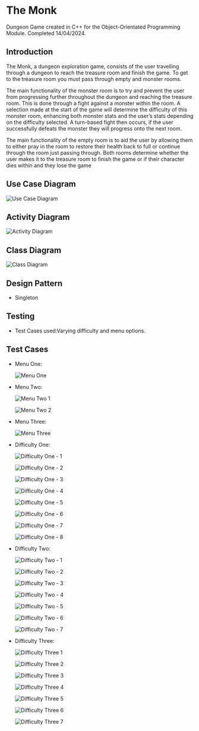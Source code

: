 # The Monk
Dungeon Game created in C++ for the Object-Orientated Programming Module. Completed 14/04/2024.

## Introduction

The Monk, a dungeon exploration game, consists of the user travelling through a dungeon to reach 
the treasure room and finish the game. To get to the treasure room you must pass through empty 
and monster rooms.

The main functionality of the monster room is to try and prevent the user from progressing further 
throughout the dungeon and reaching the treasure room. This is done through a fight against a 
monster within the room. A selection made at the start of the game will determine the difficulty of 
this monster room, enhancing both monster stats and the user’s stats depending on the difficulty 
selected. A turn-based fight then occurs, if the user successfully defeats the monster they will 
progress onto the next room.

The main functionality of the empty room is to aid the user by allowing them to either pray in the 
room to restore their health back to full or continue through the room just passing through. 
Both rooms determine whether the user makes it to the treasure room to finish the game or if their 
character dies within and they lose the game

## Use Case Diagram

![Use Case Diagram](Use-Case-Diagram.png)

## Activity Diagram

![Activity Diagram](Activity-Diagram.png)

## Class Diagram

![Class Diagram](Class-Diagram.png)

## Design Pattern
- Singleton

## Testing
- Test Cases used:Varying difficulty and menu options.

## Test Cases
- Menu One:

  ![Menu One](Menu-One.png)

- Menu Two:

  ![Menu Two 1](Menu-Two-1.png)

  ![Menu Two 2](Menu-Two-2.png)

- Menu Three:

  ![Menu Three](Menu-Three.png)

- Difficulty One:

  ![Difficulty One - 1](Difficulty-One-1.png)

  ![Difficulty One - 2](Difficulty-One-2.png)

  ![Difficulty One - 3](Difficulty-One-3.png)

  ![Difficulty One - 4](Difficulty-One-4.png)

  ![Difficulty One - 5](Difficulty-One-5.png)

  ![Difficulty One - 6](Difficulty-One-6.png)

  ![Difficulty One - 7](Difficulty-One-7.png)

  ![Difficulty One - 8](Difficulty-One-8.png)

- Difficulty Two:
  
  ![Difficulty Two - 1](Difficulty-Two-1.png)

  ![Difficulty Two - 2](Difficulty-Two-2.png)

  ![Difficulty Two - 3](Difficulty-Two-3.png)

  ![Difficulty Two - 4](Difficulty-Two-4.png)

  ![Difficulty Two - 5](Difficulty-Two-5.png)

  ![Difficulty Two - 6](Difficulty-Two-6.png)

  ![Difficulty Two - 7](Difficulty-Two-7.png)
  
- Difficulty Three:

  ![Difficulty Three 1](Difficulty-Three-1.png)

  ![Difficulty Three 2](Difficulty-Three-2.png)

  ![Difficulty Three 3](Difficulty-Three-3.png)

  ![Difficulty Three 4](Difficulty-Three-4.png)

  ![Difficulty Three 5](Difficulty-Three-5.png)

  ![Difficulty Three 6](Difficulty-Three-6.png)

  ![Difficulty Three 7](Difficulty-Three-7.png)
